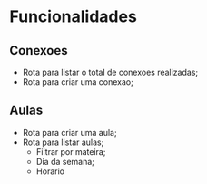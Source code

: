 # Funcionalidades

## Conexoes

- Rota para listar o total de conexoes realizadas;
- Rota para criar uma conexao;

## Aulas 

- Rota para criar uma aula;
- Rota para listar aulas;
    - Filtrar por mateira;
    - Dia da semana;
    - Horario
